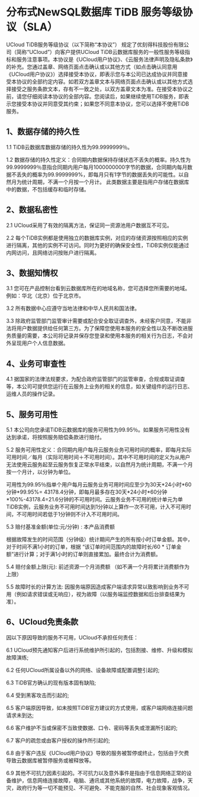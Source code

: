 # 分布式NewSQL数据库 TiDB 服务等级协议（SLA）

UCloud TiDB服务等级协议（以下简称“本协议”） 规定了优刻得科技股份有限公司（简称“UCloud”）向客户提供UCloud TiDB云数据库服务的一般性服务等级指标和服务注意事项。本协议是《UCloud用户协议》、《云服务法律声明及隐私条款》的补充。您通过盖章、网络页面点击确认或以其他方式（如点击确认同意用《UCloud用户协议》）选择接受本协议，即表示您与本公司已达成协议并同意接受本协议的全部约定内容。如若双方盖章文本与网络页面点击确认或以其他方式选择接受之服务条款文本，存有不一致之处，以双方盖章文本为准。在接受本协议之前，请您仔细阅读本协议的全部内容。您阅读后，如果继续使用TiDB服务，即表示您接受本协议并同意受其约束；如果您不同意本协议，您可以选择不使用TiDB服务。

## 1、数据存储的持久性
1.1 TiDB云数据库数据存储的持久性为99.9999999％。

1.2 数据存储的持久性定义：合同期内数据保持存储状态不丢失的概率。持久性为99.9999999％意指合同期内用户每月1000000000字节的数据，合同期内每月数据不丢失的概率为99.9999999%，即每月只有1字节的数据丢失的可能性。以自然月为统计周期，不满一个月按一个月计。
此类数据主要是指用户存储在数据库中的数据，不包括缓存和临时存储。

## 2、数据私密性
2.1 UCloud采用了有效的隔离方法，保证同一资源池用户数据互不可见。

2.2 每个TiDB实例都是使用独立的数据库实例，对应的存储资源按照相应的实例进行隔离，其他的实例不可访问。同时为更好的确保安全性，TiDB实例仅能通过内网访问，且网络访问按账户进行隔离。

## 3、数据知情权
3.1 您可在产品控制台看到云数据库所在的地域名称，您可选择您所需要的地域。例如：华北（北京）位于北京市。

3.2 所有数据中心应遵守当地法律和中华人民共和国法律。

3.3 除政府监管部门监管审计需要或配合安全取证调查外，未经客户同意，不能非法将用户数据提供给任何第三方。为了保障您使用本服务的安全性以及不断改进服务质量的需要，本公司将记录并保存您登录和使用本服务的相关行为日志，不会对外呈现用户个人信息数据。

## 4、业务可审查性

4.1 据国家的法律法规要求，为配合政府监管部门的监管审查，合规或取证调查等，本公司可提供您运行在云服务上业务的相关的信息，如关键组件的运行日志、运维人员的操作记录。

## 5、服务可用性
5.1 本公司向您承诺TiDB云数据库的服务可用性为99.95％。如果服务可用性没有达到承诺，将按照服务赔偿条款进行赔付。

5.2 服务可用性定义：合同期内用户每月云服务业务可用时间的概率，即每月实际可用时间／每月（实际可用时间＋不可用时间）。其中不可用时间的定义为从用户无法使用云服务起至云服务恢复正常水平结束，以自然月为统计周期，不满一个月按一个月计，以分钟为单位。

   可用性为99.95％指单个用户每月云服务业务可用时间应至少为30天\*24小时\*60分钟\*99.95%= 43178.4分钟，即每月最多存在30天\*24小时\*60分钟\*100%-43178.4=21.6分钟的不可用时间。云服务业务不可用的统计单元为单TiDB实例，云服务业务不可用时间达到1分钟以上算作一次不可用，计入不可用时间，不可用时间若低于1分钟则不计入不可用时间。

5.3 赔付基准金额(单位:元/分钟) : 本产品消费额

   根据故障发生的时间范围（分钟级）统计期间产生的所有按小时订单金额。其中，对于时间不满1小时的订单，根据 “该订单时间范围内的故障时长/60 * 订单金额”进行计算；对于满1小时的订单则直接累加。最终合计为消费额。

5.4 赔付金额上限(元): 前述资源一个月消费额 （如不满一个月将累计消费额作为上限）

5.5 故障时长的计算方法: 因服务端原因造成客户端请求异常以致影响到业务不可用（例如请求错误或无响应），视为故障（以服务端监控数据和后台排查结果为准）。

## 6、UCloud免责条款
因以下原因导致的服务不可用，UCloud不承担任何责任：

6.1 UCloud预先通知客户后进行系统维护所引起的，包括割接、维修、升级和模拟故障演练;

6.2 任何UCloud所属设备以外的网络、设备故障或配置调整引起的;

6.3 TiDB官方确认的现有版本固有缺陷;

6.4 受到黑客攻击而引起的;

6.5 客户端原因导致，如未按照TiDB官方建议的方式使用，或客户端网络连接问题请求未到达;

6.6 客户维护不当或保密不当致使数据、口令、密码等丢失或泄漏所引起的;

6.7 客户的疏忽或由客户授权的操作所引起的;

6.8 由于客户违反《UCloud用户协议》导致的服务被暂停或终止，包括由于欠费导致云数据库被暂停服务或被释放等。

6.9 其他不可抗力因素引起的。不可抗力以及意外事件是指由于信息网络正常的设备维护，信息网络连接故障，电脑、通讯或其他系统的故障，电力故障，战争，天灾，政府行为等一切不能预见、不可避免、不能克服的自然、社会现象客观情况。
